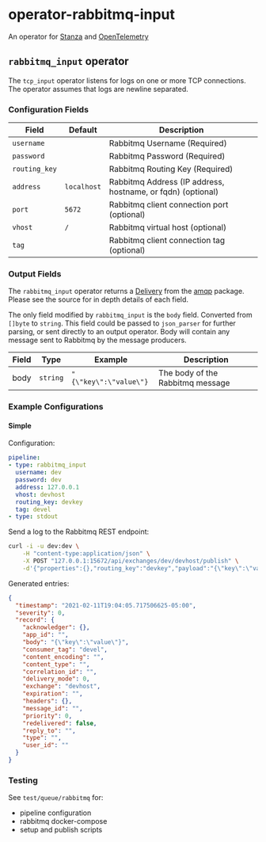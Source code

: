 # operator-rabbitmq-input

An operator for [Stanza](https://github.com/observIQ/stanza) and [OpenTelemetry](https://github.com/open-telemetry/opentelemetry-log-collection)

## `rabbitmq_input` operator

The `tcp_input` operator listens for logs on one or more TCP connections. The operator assumes that logs are newline separated.

### Configuration Fields

| Field             | Default          | Description                                                  |
| ---               | ---              | ---                                                          |
| `username`        |                  | Rabbitmq Username (Required)                                 |
| `password`        |                  | Rabbitmq Password (Required)                                 |
| `routing_key`     |                  | Rabbitmq Routing Key (Required)                              |
| `address`         | `localhost`      | Rabbitmq Address (IP address, hostname, or fqdn) (optional)  |
| `port`            | `5672`           | Rabbitmq client connection port (optional)                   |
| `vhost`           | `/`              | Rabbitmq virtual host (optional)                             |
| `tag`             |                  | Rabbitmq client connection tag (optional)                    |

### Output Fields

The `rabbitmq_input` operator returns a [Delivery](https://github.com/streadway/amqp/blob/1c71cc93ed716f9a6f4c2ae8955c25f9176d9f19/delivery.go#L28)
from the [amqp](github.com/streadway/amqp) package. Please see the source for in depth
details of each field.

The only field modified by `rabbitmq_input` is the `body` field. Converted from `[]byte` to `string`.
This field could be passed to `json_parser` for further parsing, or sent directly to an output operator.
Body will contain any message sent to Rabbitmq by the message producers.

| Field  | Type     | Example                | Description                      |
| ---    | ---      | ---                    | ---                              |
| body   | `string` | `"{\"key\":\"value\"}` | The body of the Rabbitmq message |

### Example Configurations

#### Simple

Configuration:
```yaml
pipeline:
- type: rabbitmq_input
  username: dev
  password: dev
  address: 127.0.0.1
  vhost: devhost
  routing_key: devkey
  tag: devel
- type: stdout
```

Send a log to the Rabbitmq REST endpoint:
```bash
curl -i -u dev:dev \
    -H "content-type:application/json" \
    -X POST "127.0.0.1:15672/api/exchanges/dev/devhost/publish" \
    -d'{"properties":{},"routing_key":"devkey","payload":"{\"key\":\"value\"}","payload_encoding":"string"}'
```

Generated entries:
```json
{
  "timestamp": "2021-02-11T19:04:05.717506625-05:00",
  "severity": 0,
  "record": {
    "acknowledger": {},
    "app_id": "",
    "body": "{\"key\":\"value\"}",
    "consumer_tag": "devel",
    "content_encoding": "",
    "content_type": "",
    "correlation_id": "",
    "delivery_mode": 0,
    "exchange": "devhost",
    "expiration": "",
    "headers": {},
    "message_id": "",
    "priority": 0,
    "redelivered": false,
    "reply_to": "",
    "type": "",
    "user_id": ""
  }
}
```

### Testing

See `test/queue/rabbitmq` for:
- pipeline configuration
- rabbitmq docker-compose
- setup and publish scripts

